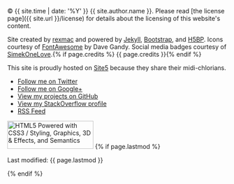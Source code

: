 <footer>
<div class="row{% if page.fluid %}-fluid{% endif %}">
<div class="span8" markdown="1">
&copy; {{ site.time | date: '%Y' }} {{ site.author.name }}. Please read [the license page]({{ site.url }}/license) for details about the licensing of this website's content.

Site created by [rexmac](http://rexmac.com/) and powered by [Jekyll](http://jekyllrb.com/), [Bootstrap](http://twitter.github.com/bootstrap/), and [H5BP](http://html5boilerplate.com/). Icons courtesy of [FontAwesome](http://fortawesome.github.com/Font-Awesome/) by Dave Gandy. Social media badges courtesy of [SimekOneLove](http://simekonelove.deviantart.com/#/d45qg9a).{% if page.credits %} {{ page.credits }}{% endif %}

This site is proudly hosted on [Site5](http://www.site5.com/in.php?id=23116) because they share their midi-chlorians.
</div>
<div class="span4">
<ul class="social-media-links">
  <li><a class="ir twitter" href="http://twitter.com/{{ site.author.twitter }}" title="Follow me on Twitter">Follow me on Twitter</a></li>
  <li><a class="ir gplus" href="http://google.com/+{{ site.author.gplus }}" title="Follow me on Google+">Follow me on Google+</a></li>
  <li><a class="ir github" href="http://github.com/{{ site.author.gitHub }}" title="View my projects on Github">View my projects on GitHub</a></li>
  <li><a class="ir stackoverflow" href="http://stackoverflow.com/users/624093/rexmac" title="View my StackOverflow profile">View my StackOverflow profile</a></li>
  <li><a class="ir rss" href="{{ site.url }}/feed" title="nom nom?">RSS Feed</a></li>
</ul>

<a class="html5-logo pull-right"  href="http://www.w3.org/html/logo/"><img src="http://www.w3.org/html/logo/badge/html5-badge-h-css3-graphics-semantics.png" width="197" height="64" alt="HTML5 Powered with CSS3 / Styling, Graphics, 3D &amp; Effects, and Semantics" title="HTML5 Powered with CSS3 / Styling, Graphics, 3D &amp; Effects, and Semantics"></a>
{% if page.lastmod %}<p class="pull-right">Last modified: {{ page.lastmod }}</p>{% endif %}
</div>
</div>
</footer>

<a id="glider-tag-container" href="javascript:;" title="Pause life"><span id="glider-tag"><span class="dot"></span><span class="dot"></span><span class="dot"></span><span class="dot"></span><span class="dot"></span></span></a>
